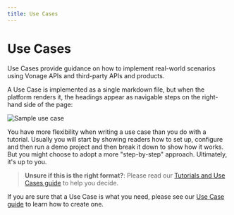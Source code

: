 ```yaml
---
title: Use Cases
---
```


# Use Cases

Use Cases provide guidance on how to implement real-world scenarios using Vonage APIs and third-party APIs and products.

A Use Case is implemented as a single markdown file, but when the platform renders it, the headings appear as navigable steps on the right-hand side of the page:

![Sample use case](/assets/images/contributing/uc-example.png)

You have more flexibility when writing a use case than you do with a tutorial. Usually you will start by showing readers how to set up, configure and then run a demo project and then break it down to show how it works. But you might choose to adopt a more "step-by-step" approach. Ultimately, it's up to you.

> **Unsure if this is the right format?**: Please read our [Tutorials and Use Cases guide]() to help you decide.

If you are sure that a Use Case is what you need, please see our [Use Case guide]() to learn how to create one.
